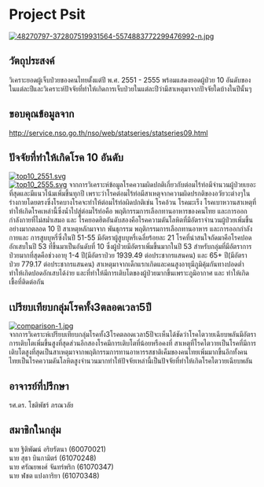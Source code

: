 # Project Psit
[![48270797-372807519931564-5574883772299476992-n.jpg](https://i.postimg.cc/h4YD10p5/48270797-372807519931564-5574883772299476992-n.jpg)](https://postimg.cc/mhQWb7xY)

## วัตถุประสงค์
วิเคราะยอดผู้เจ็บป่วยของคนไทยตั้งแต่ปี พ.ศ. 2551 - 2555 พร้อมแสดงยอดผู้ป่วย 10 อันดับของในแต่ละปีและวิเคราะห์ปัจจัยที่ทำให้เกิดการเจ็บป่วยในแต่ละปีว่ามีสาเหตุมาจากปัจจัยใดบ้างในปีนั้นๆ

## ขอบคุณข้อมูลจาก
http://service.nso.go.th/nso/web/statseries/statseries09.html

## ปัจจัยที่ทำให้เกิดโรค 10 อันดับ
[![top10_2551.svg](https://www.it.kmitl.ac.th/~it61070248/grph/top10_2551.svg)](https://www.it.kmitl.ac.th/~it61070248/grph/top10_2551.svg)  
[![top10_2555.svg](https://www.it.kmitl.ac.th/~it61070248/grph/top10_2555.svg)](https://www.it.kmitl.ac.th/~it61070248/grph/top10_2555.svg) 
จากการวิเคราะห์ข้อมูลโรคความผิดปกติเกี่ยวกับต่อมไร้ท่อมีจำนวนผู้ป่วยเยอะที่สุดและมีแนวโน้มเพิ่มขึ้นทุกปี เพราะว่าโรคต่อมไร้ท่อมีสาเหตุจากความผิดปรกติของอวัยวะต่างๆในร่างกายโดยตรงซึ่งโรคบางโรคจะทำให้ต่อมไร้ท่อผิดปกติเช่น โรคอ้วน โรคมะเร็ง โรคเบาหวานสาเหตุที่ทำให้เกิดโรคเหล่านี้ซึ่งน้ำไปสู่ต่อมไร้ท่อคือ พฤติกรรมการเลือกทานอาหารของคนไทย และการออกกำลังกายที่ไม่สม่ำเสมอ และ โรคยอดฮิตอันดับสองคือโรคความดันโลหิตที่มีอัตราจำนวนผู้ป่วยเพิ่มขึ้นอย่างมากตลอด 10 ปี สาเหตุหลักมาจาก พันธุกรรม พฤติกรรมการเลือกทานอาหาร และการออกกำลังกายและ การสูบบุหรี่ซึ่งในปี 51-55 มีอัตราผู้สูบบุหรี่เฉลี่ยร้อยละ 21 โรคที่น่าสนใจถัดมาคือโรคปอดอักเสบในปี 53 ที่ขึ้นมาเป็นอันดับที่ 10 ซึ่งผู้ป่วยมีอัตราเพิ่มขึ้นมากในปี 53 สำหรับกลุ่มที่มีอัตราการป่วยมากที่สุดคือช่วงอายุ 1-4 ปี(มีอัตราป่วย 1939.49 ต่อประชากรแสนคน) และ 65+ ปี(มีอัตราป่วย 779.17 ต่อประชากรแสนคน)
สาเหตุมาจากเด็กแรกเกิดและคนสูงอายุมีภูมิคุ้มกันทางปอดต่ำทำให้เกิดปอดอักเสบได้ง่าย และที่ทำให้มีการเติบโตของผู้ป่วยมากขึ้นเพราะภูมิอากาศ และ ทำให้เกิดเชื้อที่ติดต่อกัน  
## เปรียบเทียบกลุ่มโรคทั้ง3ตลอดเวลา5ปี
[![comparison-1.jpg](https://i.postimg.cc/jSTGVnFQ/comparison-1.jpg)](https://www.it.kmitl.ac.th/~it61070248/grph/comparison.svg)  
จากการวิเคราะห์เปรียบเทียบกลุ่มโรคทั้ง3โรคตลอดเวลา5ปีจะเห็นได้ชัดว่าโรคไตวายเฉียบพลันมีอัตราการเติบโตเพิ่มขึ้นสูงที่สุดส่วนอีกสองโรคมีการเติบโตที่น้อยหรือคงที่ 
สาเหตุที่โรคไตวายเป็นโรคที่มีการเติบโตสูงที่สุดเป็นสาเหตุมาจากพฤติกรรมการทานอาหารรสชาติเค็มของคนไทยเพิ่มมากขึ้นอีกทั้งคนไทยเป็นโรคความดันโลหิตสูงจำนวนมากทำให้ปัจจัยเหล่านี้เป็นปัจจัยที่ทำให้เกิดโรคไตวายเฉียบพลัน

## อาจารย์ที่ปรึกษา
รศ.ดร. โชติพัชร์ ภรณวลัย 

## สมาชิกในกลุ่ม
นาย ฐิติพัฒน์ อริยรัตนา (60070021)  
นาย สุธา บินกามิตร์ (61070248)  
นาย ศรัณยพงศ์ จันทร์พริก (61070347)  
นาย ฬชต แปงการิยา (61070348)  
